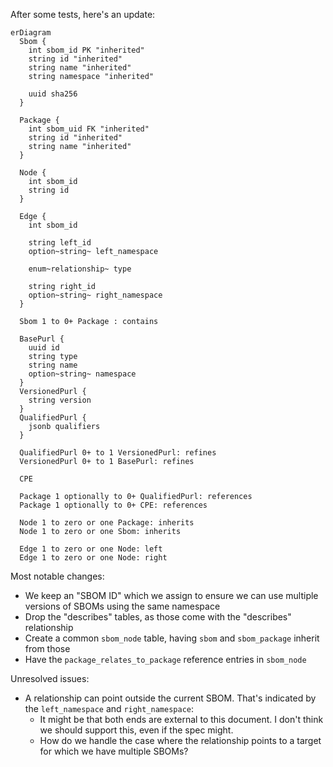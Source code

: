 After some tests, here's an update:

```mermaid
erDiagram
  Sbom {
    int sbom_id PK "inherited"
    string id "inherited"
    string name "inherited"
    string namespace "inherited"

    uuid sha256
  }

  Package {
    int sbom_uid FK "inherited"
    string id "inherited"
    string name "inherited"
  }

  Node {
    int sbom_id
    string id
  }

  Edge {
    int sbom_id

    string left_id
    option~string~ left_namespace

    enum~relationship~ type

    string right_id
    option~string~ right_namespace
  }

  Sbom 1 to 0+ Package : contains

  BasePurl {
    uuid id
    string type
    string name
    option~string~ namespace
  }
  VersionedPurl {
    string version
  }
  QualifiedPurl {
    jsonb qualifiers
  }

  QualifiedPurl 0+ to 1 VersionedPurl: refines
  VersionedPurl 0+ to 1 BasePurl: refines

  CPE

  Package 1 optionally to 0+ QualifiedPurl: references
  Package 1 optionally to 0+ CPE: references

  Node 1 to zero or one Package: inherits
  Node 1 to zero or one Sbom: inherits

  Edge 1 to zero or one Node: left
  Edge 1 to zero or one Node: right
```

Most notable changes:

* We keep an "SBOM ID" which we assign to ensure we can use multiple versions of SBOMs using the same namespace
* Drop the "describes" tables, as those come with the "describes" relationship
* Create a common `sbom_node` table, having `sbom` and `sbom_package` inherit from those
* Have the `package_relates_to_package` reference entries in `sbom_node`

Unresolved issues:

* A relationship can point outside the current SBOM. That's indicated by the `left_namespace` and `right_namespace`:
  * It might be that both ends are external to this document. I don't think we should support this, even if the spec might.
  * How do we handle the case where the relationship points to a target for which we have multiple SBOMs?
